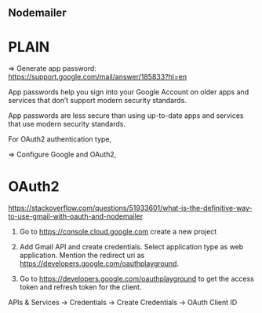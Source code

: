 Nodemailer
----------

# PLAIN

=> Generate app password: https://support.google.com/mail/answer/185833?hl=en

App passwords help you sign into your Google Account on older apps and services that don’t support modern security standards.

App passwords are less secure than using up-to-date apps and services that use modern security standards.

For OAuth2 authentication type,

=> Configure Google and OAuth2,

# OAuth2

https://stackoverflow.com/questions/51933601/what-is-the-definitive-way-to-use-gmail-with-oauth-and-nodemailer

1. Go to https://console.cloud.google.com create a new project

2. Add Gmail API and create credentials. Select application type as web application. Mention the redirect uri as https://developers.google.com/oauthplayground.

3. Go to https://developers.google.com/oauthplayground to get the access token and refresh token for the client.

APIs & Services -> Credentials -> Create Credentials -> OAuth Client ID 



